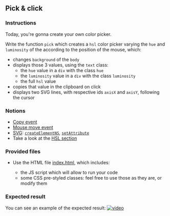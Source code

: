 ## Pick & click

### Instructions

Today, you're gonna create your own color picker.

Write the function `pick` which creates a `hsl` color picker varying the `hue` and `luminosity` of the according to the position of the mouse, which:

- changes `background` of the `body`
- displays those 3 values, using the `text` class:
  - the `hue` value in a `div` with the class `hue`
  - the `luminosity` value in a `div` with the class `luminosity`
  - the full `hsl` value
- copies that value in the clipboard on click
- displays two SVG lines, with respective ids `axisX` and `axisY`, following the cursor

### Notions

- [Copy event](https://developer.mozilla.org/en-US/docs/Web/API/Element/copy_event)
- [Mouse move event](https://developer.mozilla.org/en-US/docs/Web/API/Element/mousemove_event)
- [SVG](https://developer.mozilla.org/en-US/docs/Web/SVG/Element/svg): [`createElementNS`](https://developer.mozilla.org/en-US/docs/Web/API/Document/createElementNS), [`setAttribute`](https://developer.mozilla.org/en-US/docs/Web/API/Element/setAttribute)
- Take a look at the [HSL section](https://developer.mozilla.org/en-US/docs/Web/HTML/Applying_color)

### Provided files

- Use the HTML file [index.html](/public/subjects/pick-and-click/index.html), which includes:

  - the JS script which will allow to run your code
  - some CSS pre-styled classes: feel free to use those as they are, or modify them

### Expected result

You can see an example of the expected result:
[![video](https://img.youtube.com/vi/eE4eE9_eKZI/0.jpg)](https://www.youtube.com/watch?v=eE4eE9_eKZI)
